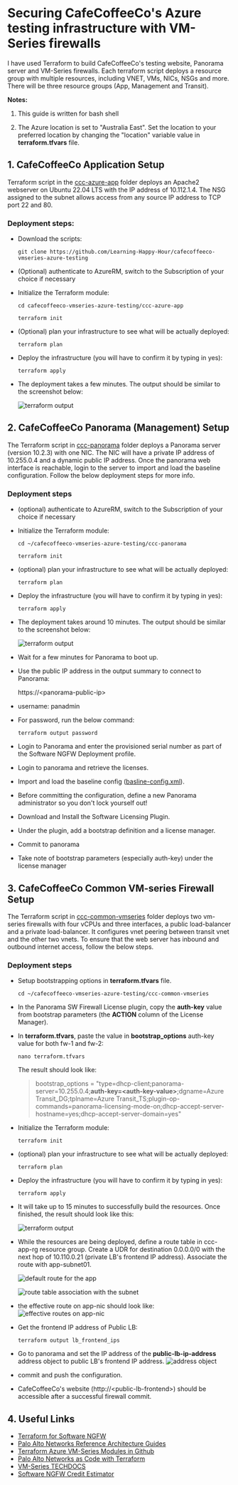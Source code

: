 # Securing CafeCoffeeCo's Azure testing infrastructure with VM-Series firewalls

I have used Terraform to build CafeCoffeeCo's testing website, Panorama server and VM-Series firewalls. Each terraform script deploys a resource group with multiple resources, including VNET, VMs, NICs, NSGs and more. There will be three resource groups (App, Management and Transit).

**Notes:** 

1. This guide is written for bash shell

2. The Azure location is set to "Australia East". Set the location to your preferred location by changing the "location" variable value in __terraform.tfvars__ file.

## 1. CafeCoffeeCo Application Setup

Terraform script in the [ccc-azure-app](/ccc-azure-app/) folder deploys an Apache2 webserver on Ubuntu 22.04 LTS with the IP address of 10.112.1.4. The NSG assigned to the subnet allows access from any source IP address to TCP port 22 and 80.

### Deployment steps:

- Download the scripts:

    ```
    git clone https://github.com/Learning-Happy-Hour/cafecoffeeco-vmseries-azure-testing
- (Optional) authenticate to AzureRM, switch to the Subscription of your choice if necessary

- Initialize the Terraform module:

    ```
    cd cafecoffeeco-vmseries-azure-testing/ccc-azure-app
    ```
    ```
    terraform init
    ```
- (Optional) plan your infrastructure to see what will be actually deployed:
    
     ```
    terraform plan
    ```    
- Deploy the infrastructure (you will have to confirm it by typing in yes):

    ```
    terraform apply
    ```
- The deployment takes a few minutes. The output should be similar to the screenshot below:

  ![terraform output](/images/app-output.jpg)

## 2. CafeCoffeeCo Panorama (Management) Setup 

The Terraform script in [ccc-panorama](/ccc-panorama/) folder deploys a Panorama server (version 10.2.3) with one NIC. The NIC will have a private IP address of 10.255.0.4 and a dynamic public IP address. Once the panorama web interface is reachable, login to the server to import and load the baseline configuration. Follow the below deployment steps for more info.

### Deployment steps

- (optional) authenticate to AzureRM, switch to the Subscription of your choice if necessary

- Initialize the Terraform module:
    ```
    cd ~/cafecoffeeco-vmseries-azure-testing/ccc-panorama
    ```
    ```
    terraform init
    ```
- (optional) plan your infrastructure to see what will be actually deployed:
    
     ```
    terraform plan
    ```    
- Deploy the infrastructure (you will have to confirm it by typing in yes):

    ```
    terraform apply
    ```
- The deployment takes around 10 minutes. The output should be similar to the screenshot below:

    ![terraform output](/images/panorama-output.jpg)


- Wait for a few minutes for Panorama to boot up.
- Use the public IP address in the output summary to connect to Panorama:

    https://\<panorama-public-ip\>

-  username: panadmin

- For password, run the below command:

    ```
    terraform output password
    ```
- Login to Panorama and enter the provisioned serial number as part of the Software NGFW Deployment profile.
- Login to panorama and retrieve the licenses. 
- Import and load the baseline config ([basline-config.xml](/ccc-panorama/baseline-config.xml)).
- Before committing the configuration, define a new Panorama administrator so you don't lock yourself out!
- Download and Install the Software Licensing Plugin. 
- Under the plugin, add a bootstrap definition and a license manager.
- Commit to panorama
- Take note of bootstrap parameters (especially auth-key) under the license manager


## 3. CafeCoffeeCo Common VM-series Firewall Setup

The Terraform script in [ccc-common-vmseries](/ccc-common-vmseries/) folder deploys two vm-series firewalls with four vCPUs and three interfaces, a public load-balancer and a private load-balancer. It configures vnet peering between transit vnet and the other two vnets. To ensure that the web server has inbound and outbound internet access, follow the below steps.


### Deployment steps

- Setup bootstrapping options in  **terraform.tfvars** file. 
    ```
    cd ~/cafecoffeeco-vmseries-azure-testing/ccc-common-vmseries
    ```
   
-  In the Panorama SW Firewall License plugin, copy the **auth-key** value from bootstrap parameters (the  **ACTION** column of the License Manager). 

- In **terraform.tfvars**, paste the value in **bootstrap_options** auth-key value for both fw-1 and fw-2:  

    
    ```
    nano terraform.tfvars
    ```
    The result should look like:

    
    > bootstrap_options = "type=dhcp-client;panorama-server=10.255.0.4;__**auth-key=\<auth-key-value\>**__;dgname=Azure Transit_DG;tplname=Azure Transit_TS;plugin-op-commands=panorama-licensing-mode-on;dhcp-accept-server-hostname=yes;dhcp-accept-server-domain=yes"
    
- Initialize the Terraform module:

    ```
    terraform init
    ```
- (optional) plan your infrastructure to see what will be actually deployed:
    
     ```
    terraform plan
    ```    
- Deploy the infrastructure (you will have to confirm it by typing in yes):

    ```
    terraform apply
    ```
- It will take up to 15 minutes to successfully build the resources. Once finished, the result should look like this:

    ![terraform output](/images/vmseries-output.jpg)


- While the resources are being deployed, define a route table in ccc-app-rg resource group. Create a UDR for destination  0.0.0.0/0 with the next hop of 10.110.0.21 (private LB's frontend IP address). Associate the route with app-subnet01.

    ![default route for the app](/images/default-route-definition.jpg)

    ![route table association with the subnet](/images/route-association.jpg)

- the effective route on app-nic should look like:
    ![effective routes on app-nic](/images/effective-routes.jpg)

- Get the frontend IP address of Public LB:
    ```
    terraform output lb_frontend_ips
    ```
- Go to panorama and set the IP address of the **public-lb-ip-address** address object to public LB's frontend IP address.
    ![address object](/images/address-object.jpg)

- commit and push the configuration.
- CafeCoffeeCo's website (http://\<public-lb-frontend\>) should be accessible after a successful firewall commit.

## 4. Useful Links

- [Terraform for Software NGFW](https://pan.dev/swfw/) 
- [Palo Alto Networks  Reference Architecture Guides](https://www.paloaltonetworks.com/resources/reference-architectures)
- [Terraform Azure VM-Series Modules in Github](https://github.com/PaloAltoNetworks/terraform-azurerm-vmseries-modules)
- [Palo Alto Networks as Code with Terraform](https://pan.dev/terraform/)
- [VM-Series TECHDOCS](https://docs.paloaltonetworks.com/vm-series)
- [Software NGFW Credit Estimator](https://www.paloaltonetworks.com/resources/tools/ngfw-credits-estimator)



